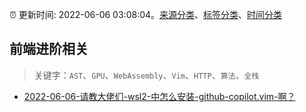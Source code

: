 :alarm_clock: 更新时间: 2022-06-06 03:08:04。[来源分类](../README.md)、[标签分类](../TAGS.md)、[时间分类](../TIMELINE.md)

## 前端进阶相关


> 关键字：`AST`、`GPU`、`WebAssembly`、`Vim`、`HTTP`、`算法`、`全栈`



- [2022-06-06-请教大佬们-wsl2-中怎么安装-github-copilot.vim-啊？](https://www.v2ex.com/t/857504) 